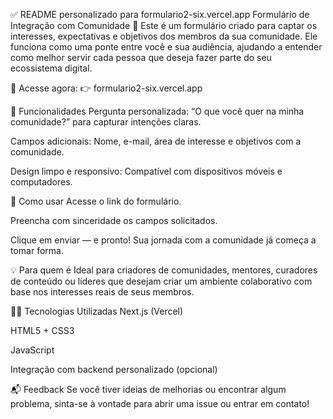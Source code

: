 ✅ README personalizado para formulario2-six.vercel.app
Formulário de Integração com Comunidade 🚀
Este é um formulário criado para captar os interesses, expectativas e objetivos dos membros da sua comunidade. Ele funciona como uma ponte entre você e sua audiência, ajudando a entender como melhor servir cada pessoa que deseja fazer parte do seu ecossistema digital.

🔗 Acesse agora:
👉 formulario2-six.vercel.app

🧩 Funcionalidades
Pergunta personalizada: “O que você quer na minha comunidade?” para capturar intenções claras.

Campos adicionais: Nome, e-mail, área de interesse e objetivos com a comunidade.

Design limpo e responsivo: Compatível com dispositivos móveis e computadores.

🚀 Como usar
Acesse o link do formulário.

Preencha com sinceridade os campos solicitados.

Clique em enviar — e pronto! Sua jornada com a comunidade já começa a tomar forma.

💡 Para quem é
Ideal para criadores de comunidades, mentores, curadores de conteúdo ou líderes que desejam criar um ambiente colaborativo com base nos interesses reais de seus membros.

👨‍💻 Tecnologias Utilizadas
Next.js (Vercel)

HTML5 + CSS3

JavaScript

Integração com backend personalizado (opcional)

📬 Feedback
Se você tiver ideias de melhorias ou encontrar algum problema, sinta-se à vontade para abrir uma issue ou entrar em contato!
